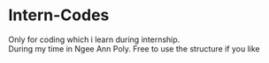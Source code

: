 # Intern-Codes
Only for coding which i learn during internship. <br />
During my time in Ngee Ann Poly.
Free to use the structure if you like
